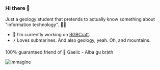 ### Hi there 👋

Just a geology student that pretends to actually know something about "information technology". 🏳️‍🌈

- 🔭 I’m currently working on [RGBCraft](https://www.rgbcraft.com/).
- ⚡ Loves submarines. And also geology, yeah. Oh, and mountains.

100% guaranteed friend of :scotland: Gaelic - Alba gu bràth

![immagine](https://user-images.githubusercontent.com/12469744/135750386-9af11074-589b-4484-8a25-337e1d008086.png)

